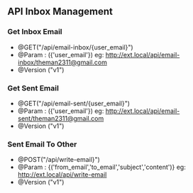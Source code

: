 ## API Inbox Management

### Get Inbox Email

 * @GET("/api/email-inbox/{user_email}")
 * @Param : ({'user_email'}) eg: http://ext.local/api/email-inbox/theman2311@gmail.com
 * @Version ("v1")

### Get Sent Email

 * @GET("/api/email-sent/{user_email}")
 * @Param : ({'user_email'}) eg: http://ext.local/api/email-sent/theman2311@gmail.com
 * @Version ("v1")


### Sent Email To Other
 * @POST("/api/write-email}")
 * @Param : {('from_email','to_email','subject','content')} eg: http://ext.local/api/write-email
 * @Version ("v1")
